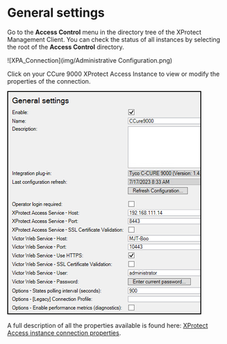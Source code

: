# General settings

Go to the **Access Control** menu in the directory tree of the XProtect Management Client. You can check the status of all instances by selecting the root of the **Access Control** directory.

![XPA_Connection](img/Administrative Configuration.png)

Click on your CCure 9000 XProtect Access Instance to view or modify the properties of the connection.

![XPA_General_Settings](img/CX.14gensets.png)

A full description of all the properties available is found here: [XProtect Access instance connection properties](../MCConfig/Props.md).